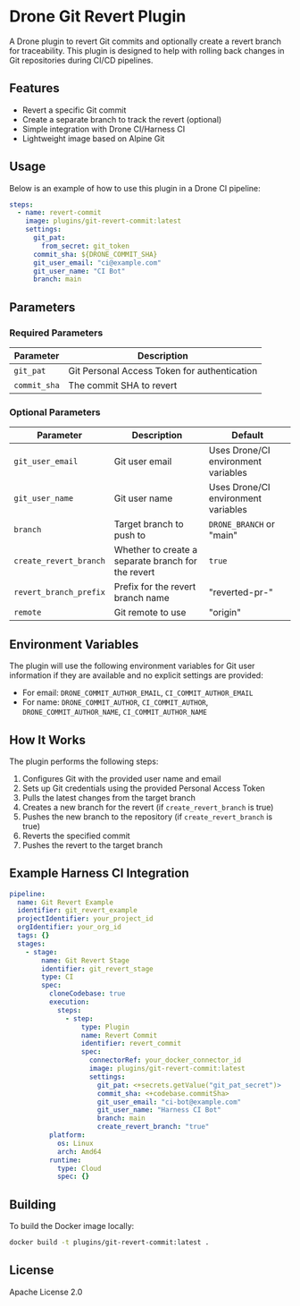 # Drone Git Revert Plugin

A Drone plugin to revert Git commits and optionally create a revert branch for traceability. This plugin is designed to help with rolling back changes in Git repositories during CI/CD pipelines.

## Features

- Revert a specific Git commit
- Create a separate branch to track the revert (optional)
- Simple integration with Drone CI/Harness CI
- Lightweight image based on Alpine Git

## Usage

Below is an example of how to use this plugin in a Drone CI pipeline:

```yaml
steps:
  - name: revert-commit
    image: plugins/git-revert-commit:latest
    settings:
      git_pat:
        from_secret: git_token
      commit_sha: ${DRONE_COMMIT_SHA}
      git_user_email: "ci@example.com"
      git_user_name: "CI Bot"
      branch: main
```

## Parameters

### Required Parameters

| Parameter | Description |
|-----------|-------------|
| `git_pat` | Git Personal Access Token for authentication |
| `commit_sha` | The commit SHA to revert |

### Optional Parameters

| Parameter | Description | Default |
|-----------|-------------|--------|
| `git_user_email` | Git user email | Uses Drone/CI environment variables |
| `git_user_name` | Git user name | Uses Drone/CI environment variables |
| `branch` | Target branch to push to | `DRONE_BRANCH` or "main" |
| `create_revert_branch` | Whether to create a separate branch for the revert | `true` |
| `revert_branch_prefix` | Prefix for the revert branch name | "reverted-pr-" |
| `remote` | Git remote to use | "origin" |

## Environment Variables

The plugin will use the following environment variables for Git user information if they are available and no explicit settings are provided:

- For email: `DRONE_COMMIT_AUTHOR_EMAIL`, `CI_COMMIT_AUTHOR_EMAIL`
- For name: `DRONE_COMMIT_AUTHOR`, `CI_COMMIT_AUTHOR`, `DRONE_COMMIT_AUTHOR_NAME`, `CI_COMMIT_AUTHOR_NAME`

## How It Works

The plugin performs the following steps:

1. Configures Git with the provided user name and email
2. Sets up Git credentials using the provided Personal Access Token
3. Pulls the latest changes from the target branch
4. Creates a new branch for the revert (if `create_revert_branch` is true)
5. Pushes the new branch to the repository (if `create_revert_branch` is true)
6. Reverts the specified commit
7. Pushes the revert to the target branch

## Example Harness CI Integration

```yaml
pipeline:
  name: Git Revert Example
  identifier: git_revert_example
  projectIdentifier: your_project_id
  orgIdentifier: your_org_id
  tags: {}
  stages:
    - stage:
        name: Git Revert Stage
        identifier: git_revert_stage
        type: CI
        spec:
          cloneCodebase: true
          execution:
            steps:
              - step:
                  type: Plugin
                  name: Revert Commit
                  identifier: revert_commit
                  spec:
                    connectorRef: your_docker_connector_id
                    image: plugins/git-revert-commit:latest
                    settings:
                      git_pat: <+secrets.getValue("git_pat_secret")>
                      commit_sha: <+codebase.commitSha>
                      git_user_email: "ci-bot@example.com"
                      git_user_name: "Harness CI Bot"
                      branch: main
                      create_revert_branch: "true"
          platform:
            os: Linux
            arch: Amd64
          runtime:
            type: Cloud
            spec: {}
```

## Building

To build the Docker image locally:

```bash
docker build -t plugins/git-revert-commit:latest .
```

## License

Apache License 2.0